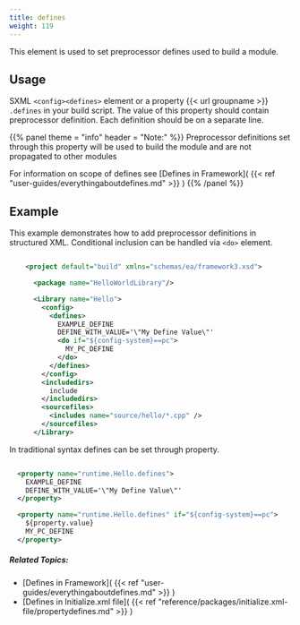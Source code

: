 ```yaml
---
title: defines
weight: 119
---
```


This element is used to set preprocessor defines used to build a module.

<a name="DefinesUsage"></a>
## Usage ##

SXML `<config><defines>`  element or a property {{< url groupname >}} `.defines` in your build script.
The value of this property should contain preprocessor definition. Each definition should be on a separate line.


{{% panel theme = "info" header = "Note:" %}}
Preprocessor definitions set through this property will be used to build the module and are not propagated to other modules

For information on scope of defines see  [Defines in Framework]( {{< ref "user-guides/everythingaboutdefines.md" >}} )
{{% /panel %}}
## Example ##

This example demonstrates how to add preprocessor definitions in structured XML. Conditional inclusion can be handled via `<do>` element.


```xml

    <project default="build" xmlns="schemas/ea/framework3.xsd">

      <package name="HelloWorldLibrary"/>

      <Library name="Hello">
        <config>
          <defines>
            EXAMPLE_DEFINE
            DEFINE_WITH_VALUE='\"My Define Value\"'
            <do if="${config-system}==pc">
              MY_PC_DEFINE
            </do>
          </defines>
        </config>
        <includedirs>
          include
        </includedirs>
        <sourcefiles>
          <includes name="source/hello/*.cpp" />
        </sourcefiles>
      </Library>

```
In traditional syntax defines can be set through property.


```xml

  <property name="runtime.Hello.defines">
    EXAMPLE_DEFINE
    DEFINE_WITH_VALUE='\"My Define Value\"'
  </property>

  <property name="runtime.Hello.defines" if="${config-system}==pc">
    ${property.value}
    MY_PC_DEFINE
  </property>

```

##### Related Topics: #####
-  [Defines in Framework]( {{< ref "user-guides/everythingaboutdefines.md" >}} ) 
-  [Defines in Initialize.xml file]( {{< ref "reference/packages/initialize.xml-file/propertydefines.md" >}} ) 
